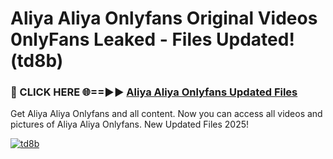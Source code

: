# Aliya Aliya Onlyfans Original Videos 0nlyFans Leaked - Files Updated! (td8b)

<h3>🔴 CLICK HERE 🌐==►► <a href="https://tinyurl.com/ehrbuxhb" rel="nofollow">Aliya Aliya Onlyfans Updated Files</a></h3>

Get Aliya Aliya Onlyfans and all content. Now you can access all videos and pictures of Aliya Aliya Onlyfans. New Updated Files 2025!

[![td8b](https://i.imgur.com/lVYEuWS.gif)](https://tinyurl.com/ehrbuxhb)
